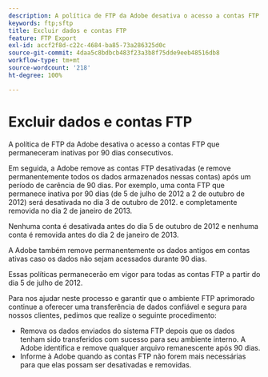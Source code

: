 ```yaml
---
description: A política de FTP da Adobe desativa o acesso a contas FTP que permaneceram inativas por 90 dias consecutivos.
keywords: ftp;sftp
title: Excluir dados e contas FTP
feature: FTP Export
exl-id: accf2f8d-c22c-4684-ba85-73a286325d0c
source-git-commit: 4daa5c8bdbcb483f23a3b8f75dde9eeb48516db8
workflow-type: tm+mt
source-wordcount: '218'
ht-degree: 100%

---
```


# Excluir dados e contas FTP

A política de FTP da Adobe desativa o acesso a contas FTP que permaneceram inativas por 90 dias consecutivos.

Em seguida, a Adobe remove as contas FTP desativadas (e remove permanentemente todos os dados armazenados nessas contas) após um período de carência de 90 dias. Por exemplo, uma conta FTP que permanece inativa por 90 dias (de 5 de julho de 2012 a 2 de outubro de 2012) será desativada no dia 3 de outubro de 2012. e completamente removida no dia 2 de janeiro de 2013.

Nenhuma conta é desativada antes do dia 5 de outubro de 2012 e nenhuma conta é removida antes do dia 2 de janeiro de 2013.

A Adobe também remove permanentemente os dados antigos em contas ativas caso os dados não sejam acessados durante 90 dias.

Essas políticas permanecerão em vigor para todas as contas FTP a partir do dia 5 de julho de 2012.

Para nos ajudar neste processo e garantir que o ambiente FTP aprimorado continue a oferecer uma transferência de dados confiável e segura para nossos clientes, pedimos que realize o seguinte procedimento:

* Remova os dados enviados do sistema FTP depois que os dados tenham sido transferidos com sucesso para seu ambiente interno. A Adobe identifica e remove qualquer arquivo remanescente após 90 dias.
* Informe à Adobe quando as contas FTP não forem mais necessárias para que elas possam ser desativadas e removidas.
